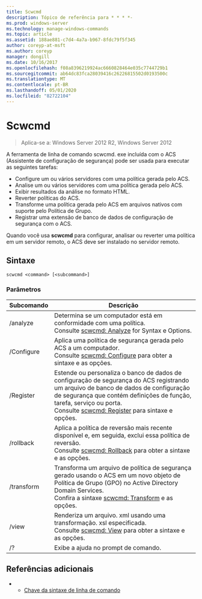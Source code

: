 ```yaml
---
title: Scwcmd
description: Tópico de referência para * * * *-
ms.prod: windows-server
ms.technology: manage-windows-commands
ms.topic: article
ms.assetid: 188ae881-c7d4-4a7a-b967-8fdc79f5f345
author: coreyp-at-msft
ms.author: coreyp
manager: dongill
ms.date: 10/16/2017
ms.openlocfilehash: f08a8396219924ac6660828464e035c7744729b1
ms.sourcegitcommit: ab64dc83fca28039416c26226815502d0193500c
ms.translationtype: MT
ms.contentlocale: pt-BR
ms.lasthandoff: 05/01/2020
ms.locfileid: "82722104"
---
```

# <a name="scwcmd"></a>Scwcmd

> Aplica-se a: Windows Server 2012 R2, Windows Server 2012

A ferramenta de linha de comando scwcmd. exe incluída com o ACS (Assistente de configuração de segurança) pode ser usada para executar as seguintes tarefas:
-   Configure um ou vários servidores com uma política gerada pelo ACS.
-   Analise um ou vários servidores com uma política gerada pelo ACS.
-   Exibir resultados da análise no formato HTML.
-   Reverter políticas do ACS.
-   Transforme uma política gerada pelo ACS em arquivos nativos com suporte pelo Política de Grupo.
-   Registrar uma extensão de banco de dados de configuração de segurança com o ACS.

Quando você usa **scwcmd** para configurar, analisar ou reverter uma política em um servidor remoto, o ACS deve ser instalado no servidor remoto.

## <a name="syntax"></a>Sintaxe

```
scwcmd <command> [<subcommand>]
```

### <a name="parameters"></a>Parâmetros

|Subcomando|Descrição|
|----------|-----------|
|/analyze|Determina se um computador está em conformidade com uma política.</br>Consulte [scwcmd: Analyze](scwcmd-analyze.md) for Syntax e Options.|
|/Configure|Aplica uma política de segurança gerada pelo ACS a um computador.</br>Consulte [scwcmd: Configure](scwcmd-configure.md) para obter a sintaxe e as opções.|
|/Register|Estende ou personaliza o banco de dados de configuração de segurança do ACS registrando um arquivo de banco de dados de configuração de segurança que contém definições de função, tarefa, serviço ou porta.</br>Consulte [scwcmd: Register](scwcmd-register.md) para sintaxe e opções.|
|/rollback|Aplica a política de reversão mais recente disponível e, em seguida, exclui essa política de reversão.</br>Consulte [scwcmd: Rollback](scwcmd-rollback.md) para obter a sintaxe e as opções.|
|/transform|Transforma um arquivo de política de segurança gerado usando o ACS em um novo objeto de Política de Grupo (GPO) no Active Directory Domain Services.</br>Confira a sintaxe [scwcmd: Transform](scwcmd-transform.md) e as opções.|
|/view|Renderiza um arquivo. xml usando uma transformação. xsl especificada.</br>Consulte [scwcmd: View](scwcmd-view.md) para obter a sintaxe e as opções.|
|/?|Exibe a ajuda no prompt de comando.|

## <a name="additional-references"></a>Referências adicionais

-   - [Chave da sintaxe de linha de comando](command-line-syntax-key.md)
